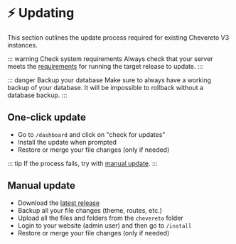 # ⚡ Updating

This section outlines the update process required for existing Chevereto V3 instances.

::: warning Check system requirements
Always check that your server meets the [requirements](../setup/system/requirements.md) for running the target release to update.
:::

::: danger Backup your database
Make sure to always have a working backup of your database. It will be impossible to rollback without a database backup.
:::

## One-click update

* Go to `/dashboard` and click on "check for updates"
* Install the update when prompted
* Restore or merge your file changes (only if needed)

::: tip
If the process fails, try with [manual update](#manual-update).
:::

## Manual update

* Download the [latest release](https://chevereto.com/panel/downloads)
* Backup all your file changes (theme, routes, etc.)
* Upload all the files and folders from the `chevereto` folder
* Login to your website (admin user) and then go to `/install`
* Restore or merge your file changes (only if needed)
